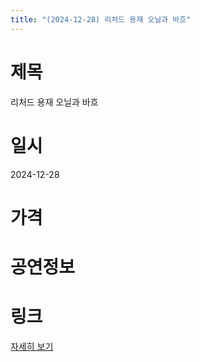 ```yaml
---
title: "(2024-12-28) 리처드 용재 오닐과 바흐"
---
```


# 제목
리처드 용재 오닐과 바흐

# 일시
2024-12-28

# 가격


# 공연정보


# 링크
[자세히 보기](https://www.sac.or.kr/site/main/show/show_view?SN=60820, "https://www.sac.or.kr/site/main/show/show_view?SN=60820")
